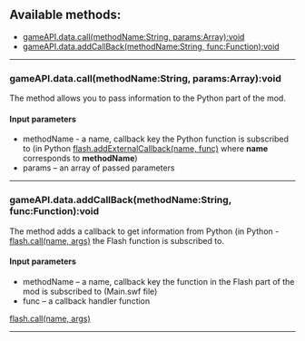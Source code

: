 ## Available methods:

- [gameAPI.data.call(methodName:String, params:Array):void](#gameAPIdatacallmethodNameString-paramsArrayvoid)
- [gameAPI.data.addCallBack(methodName:String, func:Function):void](#gameAPIdataaddCallBackmethodNameString-funcFunctionvoid)

---

### gameAPI.data.call(methodName:String, params:Array):void
The method allows you to pass information to the Python part of the mod.

#### Input parameters
- methodName - a name, callback key the Python function is subscribed to (in Python [flash.addExternalCallback(name, func)](../PythonAPI/flash.md/#addExternalCallbackname-func) where **name** corresponds to **methodName**)
- params – an array of passed parameters

---

### gameAPI.data.addCallBack(methodName:String, func:Function):void
The method adds a callback to get information from Python (in Python - [flash.call(name, args)](../PythonAPI/flash.md/##callname-args) the Flash function is subscribed to.

#### Input parameters
- methodName – a name, callback key the function in the Flash part of the mod is subscribed to (Main.swf file)
- func – a callback handler function

[flash.call(name, args)](../PythonAPI/flash.md/##callname-args)

---

